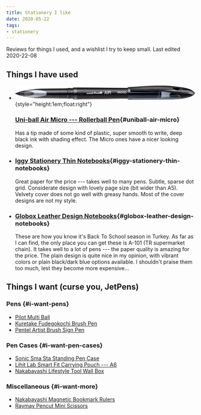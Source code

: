 ```yaml
---
title: Stationery I like
date: 2020-05-22
tags:
- stationery
---
```


Reviews for things I used, and a wishlist I try to keep small. Last edited <time>2020-22-08</time>

<!-- endexcerpt -->

Things I have used
------------------

-   ![The Uni-ball Air Micro](/assets/various/uniball-air-micro.png){style="height:1em;float:right"}

    ### [Uni-ball Air Micro --- Rollerball Pen](https://www.uniball.com.tr/urunler/roller/uniball-air/uba-188-m){#uniball-air-micro}

    Has a tip made of some kind of plastic, super smooth to write, deep black ink with shading effect. The Micro ones have a nicer looking design.

-   ### [Iggy Stationery Thin Notebooks](https://www.studioiggy.com/collections/i%CC%87nce-defterler){#iggy-stationery-thin-notebooks}

    Great paper for the price --- takes well to many pens. Subtle, sparse dot grid. Considerate design with lovely page size (bit wider than A5). Velvety cover does not go well with greasy hands. Most of the cover designs are not my style.

-   ### [Globox Leather Design Notebooks](http://www.smartofis.com.tr/kagit-grubu/Suni-deri-not-defteri){#globox-leather-design-notebooks}

    These are how you know it's Back To School season in Turkey. As far as I can find, the only place you can get these is <span lang=tr>A-101</span> (TR supermarket chain). It takes well to a lot of pens --- the paper quality is amazing for the price. The plain design is quite nice in my opinion, with vibrant colors or plain black/dark blue options available. I shouldn't praise them too much, lest they become more expensive...

<!--

-   [Uni Jetstream SX-217](https://www.uniball.com.tr/urunler/jetstream/jetstream/sx-217){#uni-jetstream}

    TODO: I should write a blog post about this
-->

Things I want (curse you, JetPens)
----------------------------------

### Pens {#i-want-pens}

-   [Pilot Multi Ball](https://www.jetpens.com/Pilot-Multi-Ball-Rollerball-Pen-Fine-Black/pd/2760)
-   [Kuretake Fudegokochi Brush Pen](https://www.jetpens.com/Kuretake-Fudegokochi-Brush-Pen-Extra-Fine-Black/pd/2659)
-   [Pentel Artist Brush Sign Pen](https://www.wellappointeddesk.com/2019/11/pen-review-pentel-artist-brush-sign-pen/)

### Pen Cases {#i-want-pen-cases}

-   [Sonic Sma Sta Standing Pen Case](https://www.jetpens.com/Sonic-Sma-Sta-Standing-Pen-Cases/ct/4885)
-   [Lihit Lab Smart Fit Carrying Pouch --- A6](https://www.wellappointeddesk.com/2019/03/review-lihit-lab-smart-fit-carrying-pouch-a6/)
-   [Nakabayashi Lifestyle Tool Wall Box](https://www.jetpens.com/Nakabayashi-Lifestyle-Tool-Wall-Box-S-Kraft/pd/22304)

### Miscellaneous {#i-want-more}

-   [Nakabayashi Magnetic Bookmark Rulers](https://to.jetpens.com/2UHjXxq)
-   [Raymay Pencut Mini Scissors](https://www.jetpens.com/Raymay-Pencut-Mini-Scissors/ct/1623)
